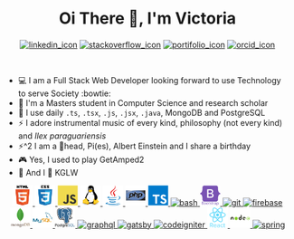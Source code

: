 <h1 align="center">Oi There 👋, I'm Victoria</h1> 
<p align="center">
<a href="https://linkedin.com/in/victoria-botelho-martins-046a5b153/" target="blank"><img align="center" src="https://cdn.jsdelivr.net/npm/simple-icons@3.0.1/icons/linkedin.svg" alt="linkedin_icon" height="30" width="30" /></a>
<a href="https://stackoverflow.com/users/13660477/vyk" target="blank"><img align="center" src="https://cdn.jsdelivr.net/npm/simple-icons@3.0.1/icons/stackoverflow.svg" alt="stackoverflow_icon" height="30" width="30" /></a>
<a href="https://vyk1.github.io/en" target="blank"><img align="center" src="https://upload.wikimedia.org/wikipedia/commons/c/c4/Globe_icon.svg" alt="portifolio_icon" height="30" width="30" /></a>
<a href="https://orcid.org/0000-0002-5301-038X" target="_blank"><img align="center" src="https://upload.wikimedia.org/wikipedia/commons/5/54/Cib-orcid_%28CoreUI_Icons_v1.0.0%29.svg" alt="orcid_icon" height="30" width="30" /></a>
</p>
<br/>

- 💻 I am a Full Stack Web Developer looking forward to use Technology to serve Society :bowtie:
- 🔭 I'm a Masters student in Computer Science and research scholar
- 🌱 I use daily `.ts`, `.tsx`, `.js`, `.jsx`, `.java`, MongoDB and PostgreSQL
- ⚡ I adore instrumental music of every kind, philosophy (not every kind) and *Ilex paraguariensis*
- ⚡^2 I am a :metal:head, Pi(es), Albert Einstein and I share a birthday
- 🎮 Yes, I used to play GetAmped2
- 🦎 And I 💖 KGLW

<p align="center">
    <a href="https://www.w3.org/html/" target="_blank"> <img
            src="https://raw.githubusercontent.com/devicons/devicon/master/icons/html5/html5-original-wordmark.svg"
            alt="html5" width="36px" />
    </a>
    <a href="https://www.w3schools.com/css/" target="_blank"> <img
            src="https://raw.githubusercontent.com/devicons/devicon/master/icons/css3/css3-original-wordmark.svg"
            alt="css3" width="36px" />
    </a>
    <a href="https://developer.mozilla.org/en-US/docs/Web/JavaScript" target="_blank"> <img
            src="https://raw.githubusercontent.com/devicons/devicon/master/icons/javascript/javascript-original.svg"
            alt="javascript" width="36px" />
    </a>
    <a href="https://www.linux.org/" target="_blank"> <img
            src="https://raw.githubusercontent.com/devicons/devicon/master/icons/linux/linux-original.svg" alt="linux"
            width="36px" />
    </a>
    <a href="https://www.java.com" target="_blank"> <img
            src="https://raw.githubusercontent.com/devicons/devicon/master/icons/java/java-original.svg" alt="java"
            width="36px" />
    </a>
    <a href="https://www.php.net" target="_blank"> <img
            src="https://raw.githubusercontent.com/devicons/devicon/master/icons/php/php-original.svg" alt="php"
            width="36px" />
    </a>
    <a href="https://www.typescriptlang.org/" target="_blank"> <img
            src="https://raw.githubusercontent.com/devicons/devicon/master/icons/typescript/typescript-original.svg"
            alt="typescript" width="36px" />
    </a>
    <a href="https://www.gnu.org/software/bash/" target="_blank">
        <img src="https://www.vectorlogo.zone/logos/gnu_bash/gnu_bash-icon.svg" alt="bash" width="36px" />
    </a>
    <a href="https://getbootstrap.com" target="_blank"> <img
            src="https://raw.githubusercontent.com/devicons/devicon/master/icons/bootstrap/bootstrap-plain-wordmark.svg"
            alt="bootstrap" width="36px" />
    </a>
    <a href="https://git-scm.com/" target="_blank"> <img
            src="https://www.vectorlogo.zone/logos/git-scm/git-scm-icon.svg" alt="git" width="36px" />
    </a>
    <a href="https://firebase.google.com/" target="_blank"> <img
            src="https://www.vectorlogo.zone/logos/firebase/firebase-icon.svg" alt="firebase" width="36px" />
    </a>
    <a href="https://www.mongodb.com/" target="_blank"> <img
            src="https://raw.githubusercontent.com/devicons/devicon/master/icons/mongodb/mongodb-original-wordmark.svg"
            alt="mongodb" width="36px" />
    </a>
    <a href="https://www.mysql.com/" target="_blank"> <img
            src="https://raw.githubusercontent.com/devicons/devicon/master/icons/mysql/mysql-original-wordmark.svg"
            alt="mysql" width="36px" />
    </a>
    <a href="https://www.postgresql.org" target="_blank"> <img
            src="https://raw.githubusercontent.com/devicons/devicon/master/icons/postgresql/postgresql-original-wordmark.svg"
            alt="postgresql" width="36px" />
    </a>
    <a href="https://graphql.org" target="_blank"> <img src="https://www.vectorlogo.zone/logos/graphql/graphql-icon.svg"
            alt="graphql" width="36px" />
    </a>
    <a href="https://www.gatsbyjs.com/" target="_blank"> <img
            src="https://www.vectorlogo.zone/logos/gatsbyjs/gatsbyjs-icon.svg" alt="gatsby" width="36px" />
    </a>
    <a href="https://codeigniter.com" target="_blank"> <img src="https://cdn.worldvectorlogo.com/logos/codeigniter.svg"
            alt="codeigniter" width="36px" />
    </a>
    <a href="https://reactjs.org/" target="_blank"> <img
            src="https://raw.githubusercontent.com/devicons/devicon/master/icons/react/react-original-wordmark.svg"
            alt="react" width="36px" />
    </a>
    <a href="https://nodejs.org" target="_blank"> <img
            src="https://raw.githubusercontent.com/devicons/devicon/master/icons/nodejs/nodejs-original-wordmark.svg"
            alt="nodejs" width="36px" />
    </a>
    <a href="https://spring.io/" target="_blank"> <img
            src="https://www.vectorlogo.zone/logos/springio/springio-icon.svg" alt="spring" width="36px" />
    </a>
</p>
